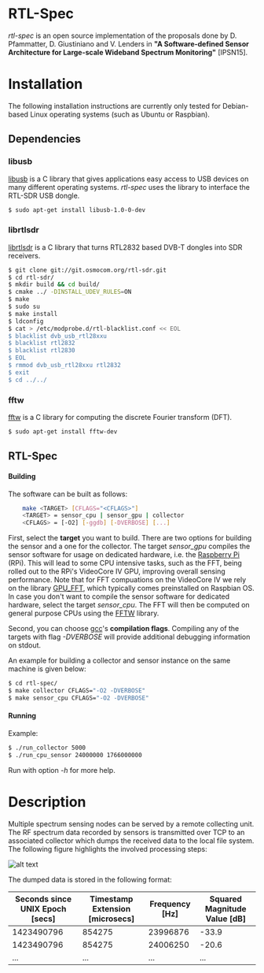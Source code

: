 RTL-Spec
========
*rtl-spec* is an open source implementation of the proposals done by D. Pfammatter, D. Giustiniano and V. Lenders in **"A Software-defined Sensor Architecture for Large-scale Wideband Spectrum Monitoring"** [IPSN15].

# Installation
The following installation instructions are currently only tested for Debian-based Linux operating systems (such as Ubuntu or Raspbian).

## Dependencies
### libusb
[libusb](http://www.libusb.org) is a C library that gives applications easy access to USB devices on many different operating systems. *rtl-spec* uses the library to interface the RTL-SDR USB dongle.
```sh
$ sudo apt-get install libusb-1.0-0-dev
```

### librtlsdr
[librtlsdr](http://sdr.osmocom.org) is a C library that turns RTL2832 based DVB-T dongles into SDR receivers.
```sh
$ git clone git://git.osmocom.org/rtl-sdr.git
$ cd rtl-sdr/
$ mkdir build && cd build/
$ cmake ../ -DINSTALL_UDEV_RULES=ON
$ make
$ sudo su
$ make install
$ ldconfig
$ cat > /etc/modprobe.d/rtl-blacklist.conf << EOL
$ blacklist dvb_usb_rtl28xxu
$ blacklist rtl2832
$ blacklist rtl2830
$ EOL
$ rmmod dvb_usb_rtl28xxu rtl2832
$ exit
$ cd ../../
```

### fftw
[fftw](http://www.fftw.org) is a C library for computing the discrete Fourier transform (DFT).
```sh
$ sudo apt-get install fftw-dev
```

## RTL-Spec
#### Building
The software can be built as follows:
```sh
    make <TARGET> [CFLAGS="<CFLAGS>"]
    <TARGET> = sensor_cpu | sensor_gpu | collector
    <CFLAGS> = [-O2] [-ggdb] [-DVERBOSE] [...]
```
First, select the **target** you want to build. There are two options for building the sensor and a one for the collector. The target *sensor_gpu* compiles the sensor software for usage on dedicated hardware, i.e. the [Raspberry Pi](http://www.raspberrypi.org) (RPi). This will lead to some CPU intensive tasks, such as the FFT, being rolled out to the RPi's VideoCore IV GPU, improving overall sensing performance. Note that for FFT compuations on the VideoCore IV we rely on the library [GPU_FFT](http://www.aholme.co.uk/GPU_FFT/Main.htm), which typically comes preinstalled on Raspbian OS. In case you don't want to compile the sensor software for dedicated hardware, select the target *sensor_cpu*. The FFT will then be computed on general purpose CPUs using the [FFTW](http://http://www.fftw.org) library.

Second, you can choose [gcc](https://gcc.gnu.org)'s **compilation flags**. Compiling any of the targets with flag *-DVERBOSE* will provide additional debugging information on stdout.

An example for building a collector and sensor instance on the same machine is given below:
```sh
$ cd rtl-spec/
$ make collector CFLAGS="-O2 -DVERBOSE"
$ make sensor_cpu CFLAGS="-O2 -DVERBOSE"
```

#### Running
Example:
```sh
$ ./run_collector 5000
$ ./run_cpu_sensor 24000000 1766000000
```
Run with option *-h* for more help.

# Description
Multiple spectrum sensing nodes can be served by a remote collecting unit. The RF spectrum data recorded by sensors is transmitted over TCP to an associated collector which dumps the received data to the local file system. The following figure highlights the involved processing steps:

![alt text](https://github.com/pdamian/rtl-spec/blob/master/images/processing_steps.png "Processing Steps")

The dumped data is stored in the following format:

| Seconds since UNIX Epoch [secs] | Timestamp Extension [microsecs] | Frequency [Hz] | Squared Magnitude Value [dB] |
| ------------------------------- | ------------------------------- | -------------- | ---------------------------- |
| 1423490796                      | 854275                          | 23996876       | -33.9                        |
| 1423490796                      | 854275                          | 24006250       | -20.6                        |
| ...                             | ...                             | ...            | ...                          |
